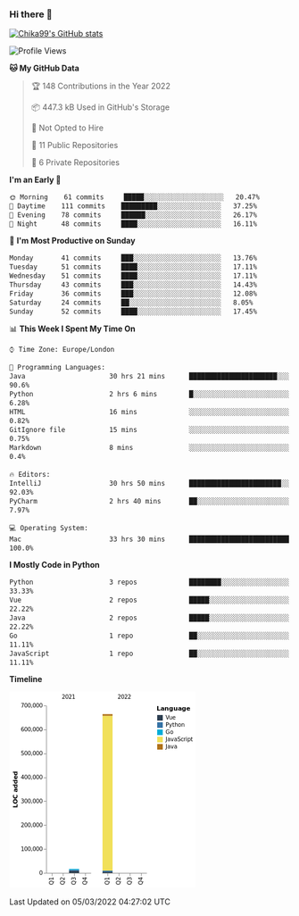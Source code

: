 ### Hi there 👋
[![Chika99's GitHub stats](https://github-readme-stats.vercel.app/api?username=Chika99&count_private=true&show_icons=true)](https://github.com/anuraghazra/github-readme-stats)

<!--START_SECTION:waka-->
![Profile Views](http://img.shields.io/badge/Profile%20Views-3-blue)

**🐱 My GitHub Data** 

> 🏆 148 Contributions in the Year 2022
 > 
> 📦 447.3 kB Used in GitHub's Storage 
 > 
> 🚫 Not Opted to Hire
 > 
> 📜 11 Public Repositories 
 > 
> 🔑 6 Private Repositories  
 > 
**I'm an Early 🐤** 

```text
🌞 Morning    61 commits     █████░░░░░░░░░░░░░░░░░░░░   20.47% 
🌆 Daytime    111 commits    █████████░░░░░░░░░░░░░░░░   37.25% 
🌃 Evening    78 commits     ██████░░░░░░░░░░░░░░░░░░░   26.17% 
🌙 Night      48 commits     ████░░░░░░░░░░░░░░░░░░░░░   16.11%

```
📅 **I'm Most Productive on Sunday** 

```text
Monday       41 commits     ███░░░░░░░░░░░░░░░░░░░░░░   13.76% 
Tuesday      51 commits     ████░░░░░░░░░░░░░░░░░░░░░   17.11% 
Wednesday    51 commits     ████░░░░░░░░░░░░░░░░░░░░░   17.11% 
Thursday     43 commits     ███░░░░░░░░░░░░░░░░░░░░░░   14.43% 
Friday       36 commits     ███░░░░░░░░░░░░░░░░░░░░░░   12.08% 
Saturday     24 commits     ██░░░░░░░░░░░░░░░░░░░░░░░   8.05% 
Sunday       52 commits     ████░░░░░░░░░░░░░░░░░░░░░   17.45%

```


📊 **This Week I Spent My Time On** 

```text
⌚︎ Time Zone: Europe/London

💬 Programming Languages: 
Java                     30 hrs 21 mins      ██████████████████████░░░   90.6% 
Python                   2 hrs 6 mins        █░░░░░░░░░░░░░░░░░░░░░░░░   6.28% 
HTML                     16 mins             ░░░░░░░░░░░░░░░░░░░░░░░░░   0.82% 
GitIgnore file           15 mins             ░░░░░░░░░░░░░░░░░░░░░░░░░   0.75% 
Markdown                 8 mins              ░░░░░░░░░░░░░░░░░░░░░░░░░   0.4%

🔥 Editors: 
IntelliJ                 30 hrs 50 mins      ███████████████████████░░   92.03% 
PyCharm                  2 hrs 40 mins       ██░░░░░░░░░░░░░░░░░░░░░░░   7.97%

💻 Operating System: 
Mac                      33 hrs 30 mins      █████████████████████████   100.0%

```

**I Mostly Code in Python** 

```text
Python                   3 repos             ████████░░░░░░░░░░░░░░░░░   33.33% 
Vue                      2 repos             █████░░░░░░░░░░░░░░░░░░░░   22.22% 
Java                     2 repos             █████░░░░░░░░░░░░░░░░░░░░   22.22% 
Go                       1 repo              ██░░░░░░░░░░░░░░░░░░░░░░░   11.11% 
JavaScript               1 repo              ██░░░░░░░░░░░░░░░░░░░░░░░   11.11%

```


**Timeline**

![Chart not found](https://raw.githubusercontent.com/Chika99/Chika99/main/charts/bar_graph.png) 


 Last Updated on 05/03/2022 04:27:02 UTC
<!--END_SECTION:waka-->

<!--
**Chika99/Chika99** is a ✨ _special_ ✨ repository because its `README.md` (this file) appears on your GitHub profile.

Here are some ideas to get you started:

- 🔭 I’m currently working on ...
- 🌱 I’m currently learning ...
- 👯 I’m looking to collaborate on ...
- 🤔 I’m looking for help with ...
- 💬 Ask me about ...
- 📫 How to reach me: ...
- 😄 Pronouns: ...
- ⚡ Fun fact: ...
-->
